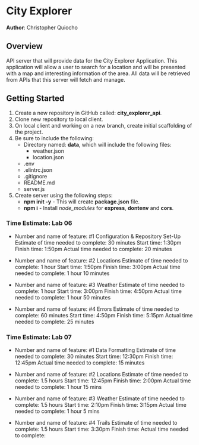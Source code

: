 # City Explorer

**Author**: Christopher Quiocho

## Overview

API server that will provide data for the City Explorer Application. This application will allow a user to search for a location and will be presented with a map and interesting information of the area. All data will be retrieved from APIs that this server will fetch and manage.

## Getting Started

1. Create a new repository in GitHub called: **city_explorer_api**.
1. Clone new repository to local client.
1. On local client and working on a new branch, create initial scaffolding of the project.
1. Be sure to include the following:
    - Directory named: **data**, which will include the following files:
        - weather.json
        - location.json
    - .env
    - .elintrc.json
    - .gitignore
    - README.md
    - server.js
1. Create server using the following steps:
    - **npm init -y** - This will create **package.json** file.
    - **npm i** - Install *node_modules* for **express**, **dontenv** and **cors**.

### Time Estimate: Lab 06

- Number and name of feature: #1 Configuration & Repository Set-Up
Estimate of time needed to complete: 30 minutes
Start time: 1:30pm
Finish time: 1:50pm
Actual time needed to complete: 20 minutes

- Number and name of feature: #2 Locations
Estimate of time needed to complete: 1 hour
Start time: 1:50pm
Finish time: 3:00pm
Actual time needed to complete: 1 hour 10 minutes

- Number and name of feature: #3 Weather
Estimate of time needed to complete: 1 hour
Start time: 3:00pm
Finish time: 4:50pm
Actual time needed to complete: 1 hour 50 minutes

- Number and name of feature: #4 Errors
Estimate of time needed to complete: 60 minutes
Start time: 4:50pm
Finish time: 5:15pm
Actual time needed to complete: 25 minutes

### Time Estimate: Lab 07

- Number and name of feature: #1 Data Formatting
Estimate of time needed to complete: 30 minutes
Start time: 12:30pm
Finish time: 12:45pm
Actual time needed to complete: 15 minutes

- Number and name of feature: #2 Locations
Estimate of time needed to complete: 1.5 hours
Start time: 12:45pm
Finish time: 2:00pm
Actual time needed to complete:  1 hour 15 mins

- Number and name of feature: #3 Weather
Estimate of time needed to complete: 1.5 hours
Start time: 2:10pm
Finish time: 3:15pm
Actual time needed to complete:  1 hour 5 mins

- Number and name of feature: #4 Trails
Estimate of time needed to complete: 1.5 hours
Start time: 3:30pm
Finish time: 
Actual time needed to complete:  